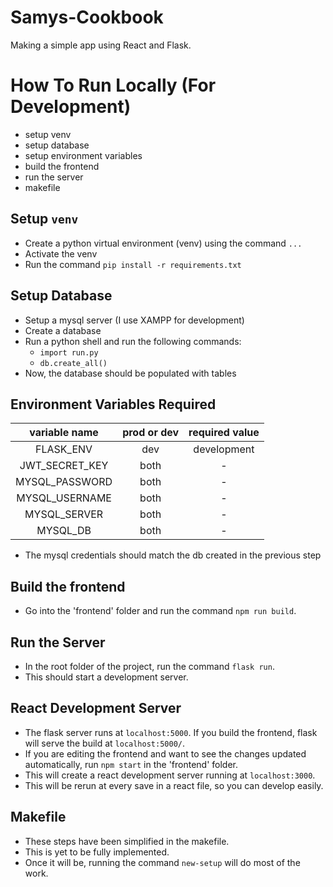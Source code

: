 # Samys-Cookbook

Making a simple app using React and Flask.

# How To Run Locally (For Development)

-   setup venv
-   setup database
-   setup environment variables
-   build the frontend
-   run the server
-   makefile

## Setup `venv`

-   Create a python virtual environment (venv) using the command `...`
-   Activate the venv
-   Run the command `pip install -r requirements.txt`

## Setup Database

-   Setup a mysql server (I use XAMPP for development)
-   Create a database
-   Run a python shell and run the following commands:
    -   `import run.py`
    -   `db.create_all()`
-   Now, the database should be populated with tables

## Environment Variables Required

| variable name  | prod or dev | required value |
| :------------: | :---------: | :------------: |
|   FLASK_ENV    |     dev     |  development   |
| JWT_SECRET_KEY |    both     |       -        |
| MYSQL_PASSWORD |    both     |       -        |
| MYSQL_USERNAME |    both     |       -        |
|  MYSQL_SERVER  |    both     |       -        |
|    MYSQL_DB    |    both     |       -        |

-   The mysql credentials should match the db created in the previous step

## Build the frontend

-   Go into the 'frontend' folder and run the command `npm run build`.

## Run the Server

-   In the root folder of the project, run the command `flask run`.
-   This should start a development server.

## React Development Server

-   The flask server runs at `localhost:5000`. If you build the frontend, flask will serve the build at `localhost:5000/`.
-   If you are editing the frontend and want to see the changes updated automatically, run `npm start` in the 'frontend' folder.
-   This will create a react development server running at `localhost:3000`.
-   This will be rerun at every save in a react file, so you can develop easily.

## Makefile

-   These steps have been simplified in the makefile.
-   This is yet to be fully implemented.
-   Once it will be, running the command `new-setup` will do most of the work.

